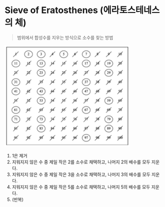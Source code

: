 # Sieve of Eratosthenes (에라토스테네스의 체)

> 범위에서 합성수를 지우는 방식으로 소수를 찾는 방법

<img src= "./img/sieve_of_eratosthenes.jpeg" width="400px"></img>

1. 1은 제거
2. 지워지지 않은 수 중 제일 작은 2를 소수로 채택하고, 나머지 2의 배수를 모두 지운다.
3. 지워지지 않은 수 중 제일 작은 3을 소수로 채택하고, 나머지 3의 배수를 모두 지운다.
4. 지워지지 않은 수 중 제일 작은 5를 소수로 채택하고, 나머지 5의 배수를 모두 지운다.
5. (반복)
